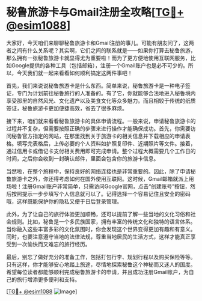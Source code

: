 # 秘鲁旅游卡与Gmail注册全攻略[[TG💪+ @esim1088](https://t.me/s/esim1088)]

大家好，今天咱们来聊聊秘鲁旅游卡和Gmail注册的事儿。可能有朋友问了，这两者之间有什么关系呢？其实啊，它们之间的联系就是——如果你打算去秘鲁旅游，那么拥有一张秘鲁旅游卡就显得尤为重要啦！而为了更方便地使用互联网服务，比如Google提供的各种工具（包括邮箱），注册一个Gmail账户也是必不可少的。所以，今天我们就一起来看看如何顺利搞定这两件事吧！

首先，我们来说说秘鲁旅游卡是什么东西。简单来说，秘鲁旅游卡是一种电子签证，专门为计划前往秘鲁旅行的人准备的。有了它，你就能够合法地进入秘鲁境内享受那里的自然风光、文化遗产以及美食文化等众多魅力。而且相较于传统的纸质签证，秘鲁旅游卡更加便捷高效，省去了很多麻烦。

接下来，咱们就来看看秘鲁旅游卡的具体申请流程。一般来说，申请秘鲁旅游卡的过程并不复杂，但需要按照正确的步骤来进行操作才能确保成功。首先，你需要访问秘鲁官方指定的网站，在那里找到关于旅游卡的相关信息并下载相应的申请表格。填写完表格后，上传必要的个人资料如护照复印件、近期照片等文件。接着，通过信用卡或借记卡支付相关费用即可完成申请。整个过程大概需要几个工作日的时间，之后你会收到一封确认邮件，里面会包含你的旅游卡信息。

当然啦，在整个旅程中，保持良好的网络连接也是非常重要的。因此，除了申请秘鲁旅游卡之外，你还得考虑如何在国外使用互联网。这时候，Gmail邮箱就派上用场啦！注册Gmail账户非常简单，只需访问Google官网，点击“创建账号”按钮，然后按照提示一步步填写个人信息就可以了。记得选择一个容易记住且安全的密码哦，这样既能保护你的隐私又便于日后登录管理。

此外，为了让自己的旅行体验更加顺畅，还可以提前了解一些当地的文化习俗和社会规则。比如，秘鲁是一个多民族国家，拥有丰富的传统文化和独特的语言体系。当你融入这些丰富多彩的文化氛围时，你会发现这个世界变得更加有趣和有意义。同时，也要注意遵守当地的法律法规，尊重当地居民的生活方式，这样才能真正享受到一次愉快而又难忘的旅行经历。

最后，别忘了做好充分的准备工作，包括打包行李、规划行程以及购买保险等等。只有这样，你才能够安心地踏上旅途，尽情地探索秘鲁这个神秘而又迷人的国度。希望每位读者都能够顺利完成秘鲁旅游卡的申请，并且成功注册Gmail账户，为自己的旅行增添更多便利和支持。

[[TG💪+ @esim1088](https://t.me/s/esim1088) ![Image](https://i.postimg.cc/4NQfJmqS/Snipaste-2025-05-13-00-14-12.png)]